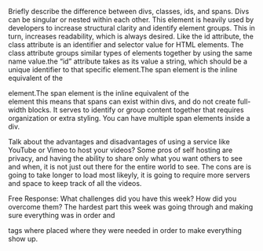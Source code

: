 Briefly describe the difference between divs, classes, ids, and spans.
Divs can be singular or nested within each other. This element is heavily used by developers to increase structural clarity and identify element groups. This in turn, increases readability, which is always desired. Like the id attribute, the class attribute is an identifier and selector value for HTML elements. The class attribute groups similar types of elements together by using the same name value.the “id” attribute takes as its value a string, which should be a unique identifier to that specific element.The span element is the inline equivalent of the <div> element.The span element is the inline equivalent of the <div> element
this means that spans can exist within divs, and do not create full-width blocks. It serves to identify or group content together that requires organization or extra styling. You can have multiple span elements inside a div.


Talk about the advantages and disadvantages of using a service like YouTube or Vimeo to host your videos?
Some pros of self hosting are privacy, and having the ability to share only what you want others to see and when, it is not just out there for the entire world to see. The cons are is going to take longer to load most likeyly, it is going to require more servers and space to keep track of all the videos.

Free Response: What challenges did you have this week? How did you overcome them? The hardest part this week was going through and making sure everything was in order and </div> tags where placed where they were needed in order to make everything show up.
